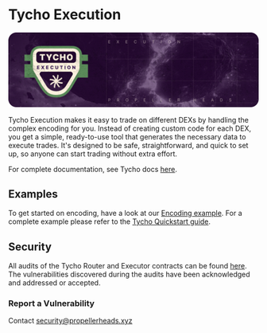 # Tycho Execution

![img.png](banner.png)

Tycho Execution makes it easy to trade on different DEXs by handling the complex encoding for you. Instead of creating
custom code for each DEX, you get a simple, ready-to-use tool that generates the necessary data to execute trades. It's
designed to be safe, straightforward, and quick to set up, so anyone can start trading without extra effort.

For complete documentation, see Tycho docs [here](https://docs.propellerheads.xyz/tycho/for-solvers/execution).

## Examples

To get started on encoding, have a look at our [Encoding example](examples/encoding-example/README.md).
For a complete example please refer to the [Tycho Quickstart guide](https://docs.propellerheads.xyz/tycho).

## Security

All audits of the Tycho Router and Executor contracts can be found [here](docs/audits).
The vulnerabilities discovered during the audits have been acknowledged and addressed or accepted.

### Report a Vulnerability

Contact [security@propellerheads.xyz](mailto:security@propellerheads.xyz)
